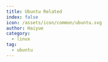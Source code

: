 ```yaml
---
title: Ubuntu Related
index: false
icon: /assets/icon/common/ubuntu.svg
author: Haiyue
category:
  - linux
tag:
  - ubuntu
---
```

